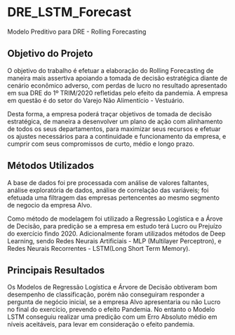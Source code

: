 # DRE_LSTM_Forecast
Modelo Preditivo para DRE - Rolling Forecasting

## Objetivo do Projeto
O objetivo do trabalho é efetuar a elaboração do Rolling Forecasting de maneira mais assertiva apoiando a tomada de decisão estratégica diante de cenário econômico adverso, com perdas de lucro  no resultado apresentado em sua DRE do 1º TRIM/2020 refletidas pelo efeito da pandemia. A empresa em questão é do setor do Varejo Não Alimentício - Vestuário.

Desta forma, a empresa poderá traçar objetivos de tomada de decisão estratégica, de maneira a desenvolver um plano de ação com alinhamento de todos os seus departamentos, para maximizar seus recursos e efetuar os ajustes necessários para a continuidade e funcionamento da empresa, e cumprir com seus compromissos de curto, médio e longo prazo.

## Métodos Utilizados
A base de dados foi pre processada com análise de valores faltantes, análise exploratória de dados, análise de correlação das variáveis; foi efetuada uma filtragem das empresas pertencentes ao mesmo segmento de negocio da empresa Alvo. 

Como método de modelagem foi utilizado a Regressão Logística e a Árove de Decisão, para predição se a empresa em estudo terá Lucro ou Prejuízo do exercício findo 2020.
Adicionalmente foram utilizados métodos de Deep Learning, sendo Redes Neurais Artificiais - MLP (Multilayer Perceptron), e Redes Neurais Recorrentes - LSTM(Long Short Term Memory).

## Principais Resultados
Os Modelos de Regressão Logística e Árvore de Decisão obtiveram bom desempenho de classificação, porém não conseguiram responder a pergunta de negócio inicial, se a empresa Alvo apresentaria ou não Lucro no final do exercício, prevendo o efeito Pandemia.
No entanto o Modelo LSTM conseguiu realizar uma predição com um Erro Absoluto médio em níveis aceitáveis, para levar em consideração o efeito pandemia.
